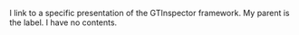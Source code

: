 I link to a specific presentation of the GTInspector framework. My parent is the label. I have no contents.